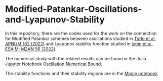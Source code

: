 # Modified-Patankar-Oscillations-and-Lyapunov-Stability

In this repository, there are the codes used for the work on the connection for Modified Patankar schemes between oscillations studied in [Torlo et al. APNUM 182 (2022)](https://doi.org/10.1016/j.apnum.2022.07.014) and Lyapunov stability function studied in [Izgin et al. ESAIM: M2AN 56 (2022)](https://doi.org/10.1051/m2an/2022031).

The numerical study with the related results can be found in the Julia Jupyter Notebook [Oscillation Numerical Bound](<notebooks/Oscillations Numerical Bounds.ipynb>).

The stability functions and their stability regions are in the [Maple notebook](notebooks/file.mw)
